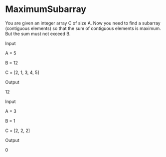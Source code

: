 # MaximumSubarray
You are given an integer array C of size A. Now you need to find a subarray (contiguous elements) so that the sum of contiguous elements is maximum. But the sum must not exceed B.


Input

A = 5

B = 12

C = [2, 1, 3, 4, 5]

Output

12

Input

A = 3

B = 1

C = [2, 2, 2]

Output

0
